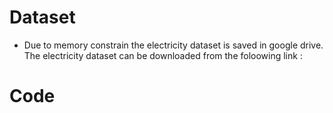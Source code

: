 # Dataset
- Due to memory constrain the electricity dataset is saved in google drive. The electricity dataset can be downloaded from the foloowing link : 




# Code
